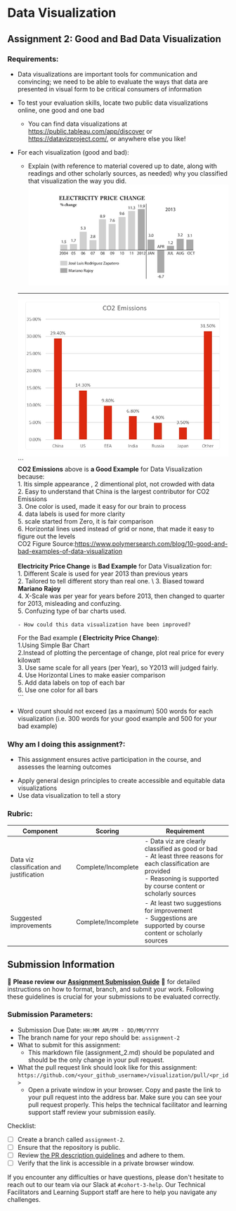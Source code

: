 # Data Visualization

## Assignment 2: Good and Bad Data Visualization

### Requirements:

- Data visualizations are important tools for communication and convincing; we need to be able to evaluate the ways that data are presented in visual form to be critical consumers of information 
- To test your evaluation skills, locate two public data visualizations online, one good and one bad  
    - You can find data visualizations at https://public.tableau.com/app/discover or https://datavizproject.com/, or anywhere else you like! 
- For each visualization (good and bad):  
    - Explain (with reference to material covered up to date, along with readings and other scholarly sources, as needed) why you classified that visualization the way you did.
      ![alt text](image-2.png)

    ---------------------------------------------------------

    ![alt text](image-1.png)
      ```
       \
       **CO2 Emissions** above is **a Good Example** for Data Visualization because: \
      1. Itis simple appearance , 2 dimentional plot, not crowded with data \
      2. Easy to understand that China is the largest contributor for CO2 Emissions \
      3. One color is used, made it easy for our brain to process \
      4. data labels is used for more clarity \
      5. scale started from Zero, it is fair comparison \
      6. Horizontal lines used instead of grid or none, that made it easy to figure out the levels \
      CO2 Figure Source:https://www.polymersearch.com/blog/10-good-and-bad-examples-of-data-visualization \
      \
       **Electricity Price Change** is **Bad Example** for Data Visualization for: \
      1. Different Scale is used for year 2013 than previous years \
      2. Tailored to tell different story than real one. \ 
      3. Biased toward **Mariano Rajoy** \
      4. X-Scale was per year for years before 2013, then changed to quarter for 2013, misleading and confuzing. \
      5. Confuzing type of bar charts used. 

    ```
    - How could this data visualization have been improved?  
    ```
   For the Bad example **( Electricity Price Change)**: \
      1.Using Simple Bar Chart  \
      2.Instead of plotting the percentage of change, plot real price for every kilowatt  \
      3. Use same scale for all years (per Year), so Y2013 will judged fairly.  \
      4. Use Horizontal Lines to make easier comparison \
      5. Add data labels on top of each bar \
      6. Use one color for all bars       \
      ```
- Word count should not exceed (as a maximum) 500 words for each visualization (i.e. 
300 words for your good example and 500 for your bad example)

### Why am I doing this assignment?:

- This assignment ensures active participation in the course, and assesses the learning outcomes
* Apply general design principles to create accessible and equitable data visualizations
* Use data visualization to tell a story

### Rubric:

| Component               | Scoring   | Requirement                                                 |
|-------------------------|-----------|-------------------------------------------------------------|
| Data viz classification and justification | Complete/Incomplete | - Data viz are clearly classified as good or bad<br />- At least three reasons for each classification are provided<br />- Reasoning is supported by course content or scholarly sources |
| Suggested improvements  | Complete/Incomplete | - At least two suggestions for improvement<br />- Suggestions are supported by course content or scholarly sources |

## Submission Information

🚨 **Please review our [Assignment Submission Guide](https://github.com/UofT-DSI/onboarding/blob/main/onboarding_documents/submissions.md)** 🚨 for detailed instructions on how to format, branch, and submit your work. Following these guidelines is crucial for your submissions to be evaluated correctly.

### Submission Parameters:
* Submission Due Date: `HH:MM AM/PM - DD/MM/YYYY`
* The branch name for your repo should be: `assignment-2`
* What to submit for this assignment:
    * This markdown file (assignment_2.md) should be populated and should be the only change in your pull request.
* What the pull request link should look like for this assignment: `https://github.com/<your_github_username>/visualization/pull/<pr_id>`
    * Open a private window in your browser. Copy and paste the link to your pull request into the address bar. Make sure you can see your pull request properly. This helps the technical facilitator and learning support staff review your submission easily.

Checklist:
- [ ] Create a branch called `assignment-2`.
- [ ] Ensure that the repository is public.
- [ ] Review [the PR description guidelines](https://github.com/UofT-DSI/onboarding/blob/main/onboarding_documents/submissions.md#guidelines-for-pull-request-descriptions) and adhere to them.
- [ ] Verify that the link is accessible in a private browser window.

If you encounter any difficulties or have questions, please don't hesitate to reach out to our team via our Slack at `#cohort-3-help`. Our Technical Facilitators and Learning Support staff are here to help you navigate any challenges.
